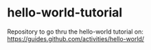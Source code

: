 # hello-world-tutorial
Repository to go thru the hello-world tutorial on: https://guides.github.com/activities/hello-world/
